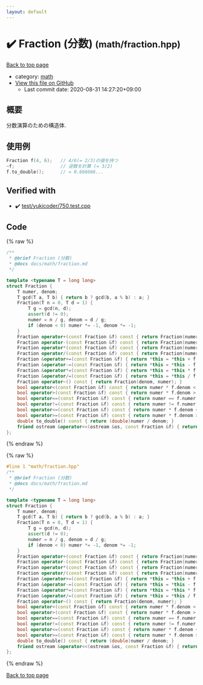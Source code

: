 ```yaml
---
layout: default
---
```


<!-- mathjax config similar to math.stackexchange -->
<script type="text/javascript" async
  src="https://cdnjs.cloudflare.com/ajax/libs/mathjax/2.7.5/MathJax.js?config=TeX-MML-AM_CHTML">
</script>
<script type="text/x-mathjax-config">
  MathJax.Hub.Config({
    TeX: { equationNumbers: { autoNumber: "AMS" }},
    tex2jax: {
      inlineMath: [ ['$','$'] ],
      processEscapes: true
    },
    "HTML-CSS": { matchFontHeight: false },
    displayAlign: "left",
    displayIndent: "2em"
  });
</script>

<script type="text/javascript" src="https://cdnjs.cloudflare.com/ajax/libs/jquery/3.4.1/jquery.min.js"></script>
<script src="https://cdn.jsdelivr.net/npm/jquery-balloon-js@1.1.2/jquery.balloon.min.js" integrity="sha256-ZEYs9VrgAeNuPvs15E39OsyOJaIkXEEt10fzxJ20+2I=" crossorigin="anonymous"></script>
<script type="text/javascript" src="../../assets/js/copy-button.js"></script>
<link rel="stylesheet" href="../../assets/css/copy-button.css" />


# :heavy_check_mark: Fraction (分数) <small>(math/fraction.hpp)</small>

<a href="../../index.html">Back to top page</a>

* category: <a href="../../index.html#7e676e9e663beb40fd133f5ee24487c2">math</a>
* <a href="{{ site.github.repository_url }}/blob/master/math/fraction.hpp">View this file on GitHub</a>
    - Last commit date: 2020-08-31 14:27:20+09:00




## 概要

分数演算のための構造体.

## 使用例

```cpp
Fraction f(4, 6);   // 4/6(= 2/3)の値を持つ
~f;                 // 逆数を計算 (= 3/2)
f.to_double();      // = 0.666666...
```


## Verified with

* :heavy_check_mark: <a href="../../verify/test/yukicoder/750.test.cpp.html">test/yukicoder/750.test.cpp</a>


## Code

<a id="unbundled"></a>
{% raw %}
```cpp
/**
 * @brief Fraction (分数)
 * @docs docs/math/fraction.md
 */

template <typename T = long long>
struct Fraction {
    T numer, denom;
    T gcd(T a, T b) { return b ? gcd(b, a % b) : a; }
    Fraction(T n = 0, T d = 1) {
        T g = gcd(n, d);
        assert(d != 0);
        numer = n / g, denom = d / g;
        if (denom < 0) numer *= -1, denom *= -1;
    }
    Fraction operator+(const Fraction &f) const { return Fraction(numer * f.denom + denom * f.numer, denom * f.denom); }
    Fraction operator-(const Fraction &f) const { return Fraction(numer * f.denom - denom * f.numer, denom * f.denom); }
    Fraction operator*(const Fraction &f) const { return Fraction(numer * f.numer, denom * f.denom); }
    Fraction operator/(const Fraction &f) const { return Fraction(numer * f.denom, denom * f.numer); }
    Fraction &operator+=(const Fraction &f) { return *this = *this + f; }
    Fraction &operator-=(const Fraction &f) { return *this = *this - f; }
    Fraction &operator*=(const Fraction &f) { return *this = *this * f; }
    Fraction &operator/=(const Fraction &f) { return *this = *this / f; }
    Fraction operator~() const { return Fraction(denom, numer); }
    bool operator<(const Fraction &f) const { return numer * f.denom < f.numer * denom; }
    bool operator>(const Fraction &f) const { return numer * f.denom > f.numer * denom; }
    bool operator==(const Fraction &f) const { return numer == f.numer && denom == f.denom; }
    bool operator!=(const Fraction &f) const { return numer != f.numer || denom != f.denom; }
    bool operator<=(const Fraction &f) const { return numer * f.denom <= f.numer * denom; }
    bool operator>=(const Fraction &f) const { return numer * f.denom >= f.numer * denom; }
    double to_double() const { return (double)numer / denom; }
    friend ostream &operator<<(ostream &os, const Fraction &f) { return os << f.numer << " / " << f.denom; }
};

```
{% endraw %}

<a id="bundled"></a>
{% raw %}
```cpp
#line 1 "math/fraction.hpp"
/**
 * @brief Fraction (分数)
 * @docs docs/math/fraction.md
 */

template <typename T = long long>
struct Fraction {
    T numer, denom;
    T gcd(T a, T b) { return b ? gcd(b, a % b) : a; }
    Fraction(T n = 0, T d = 1) {
        T g = gcd(n, d);
        assert(d != 0);
        numer = n / g, denom = d / g;
        if (denom < 0) numer *= -1, denom *= -1;
    }
    Fraction operator+(const Fraction &f) const { return Fraction(numer * f.denom + denom * f.numer, denom * f.denom); }
    Fraction operator-(const Fraction &f) const { return Fraction(numer * f.denom - denom * f.numer, denom * f.denom); }
    Fraction operator*(const Fraction &f) const { return Fraction(numer * f.numer, denom * f.denom); }
    Fraction operator/(const Fraction &f) const { return Fraction(numer * f.denom, denom * f.numer); }
    Fraction &operator+=(const Fraction &f) { return *this = *this + f; }
    Fraction &operator-=(const Fraction &f) { return *this = *this - f; }
    Fraction &operator*=(const Fraction &f) { return *this = *this * f; }
    Fraction &operator/=(const Fraction &f) { return *this = *this / f; }
    Fraction operator~() const { return Fraction(denom, numer); }
    bool operator<(const Fraction &f) const { return numer * f.denom < f.numer * denom; }
    bool operator>(const Fraction &f) const { return numer * f.denom > f.numer * denom; }
    bool operator==(const Fraction &f) const { return numer == f.numer && denom == f.denom; }
    bool operator!=(const Fraction &f) const { return numer != f.numer || denom != f.denom; }
    bool operator<=(const Fraction &f) const { return numer * f.denom <= f.numer * denom; }
    bool operator>=(const Fraction &f) const { return numer * f.denom >= f.numer * denom; }
    double to_double() const { return (double)numer / denom; }
    friend ostream &operator<<(ostream &os, const Fraction &f) { return os << f.numer << " / " << f.denom; }
};

```
{% endraw %}

<a href="../../index.html">Back to top page</a>


